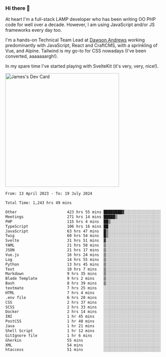 ### Hi there 👋

<!--
**JamesNock/JamesNock** is a ✨ _special_ ✨ repository because its `README.md` (this file) appears on your GitHub profile.

Here are some ideas to get you started:

- 🔭 I’m currently working on ...
- 🌱 I’m currently learning ...
- 👯 I’m looking to collaborate on ...
- 🤔 I’m looking for help with ...
- 💬 Ask me about ...
- 📫 How to reach me: ...
- 😄 Pronouns: ...
- ⚡ Fun fact: ...
-->
At heart I'm a full-stack LAMP developer who has been writing OO PHP code for well over a decade. However, I am using JavaScript and/or JS frameworks every day too.

I'm a hands-on Technical Team Lead at [Dawson Andrews](https://www.dawsonandrews.com/) working predominantly with JavaScript, React and CraftCMS, with a sprinkling of Vue, and Alpine. Tailwind is my go-to for CSS nowadays (I've been converted, aaaaaaargh!).

In my spare time I've started playing with SvelteKit (it's very, very, nice!).

<a href="https://app.daily.dev/h2onock"><img src="https://api.daily.dev/devcards/v2/XQraFlxE3JPWOlcSuOB2K.png?type=default&r=18u" width="356" alt="James's Dev Card"/></a>

<!--START_SECTION:waka-->

```txt
From: 13 April 2023 - To: 19 July 2024

Total Time: 1,243 hrs 49 mins

Other                      423 hrs 55 mins ████████▓░░░░░░░░░░░░░░░░   34.09 %
Meetings                   271 hrs 14 mins █████▒░░░░░░░░░░░░░░░░░░░   21.81 %
PHP                        115 hrs 4 mins  ██▒░░░░░░░░░░░░░░░░░░░░░░   09.25 %
TypeScript                 106 hrs 16 mins ██░░░░░░░░░░░░░░░░░░░░░░░   08.55 %
JavaScript                 63 hrs 47 mins  █▒░░░░░░░░░░░░░░░░░░░░░░░   05.13 %
Twig                       60 hrs 54 mins  █▒░░░░░░░░░░░░░░░░░░░░░░░   04.90 %
Svelte                     31 hrs 51 mins  ▓░░░░░░░░░░░░░░░░░░░░░░░░   02.56 %
YAML                       21 hrs 58 mins  ▒░░░░░░░░░░░░░░░░░░░░░░░░   01.77 %
JSON                       21 hrs 17 mins  ▒░░░░░░░░░░░░░░░░░░░░░░░░   01.71 %
Vue.js                     16 hrs 24 mins  ▒░░░░░░░░░░░░░░░░░░░░░░░░   01.32 %
Log                        14 hrs 55 mins  ▒░░░░░░░░░░░░░░░░░░░░░░░░   01.20 %
Python                     13 hrs 45 mins  ▒░░░░░░░░░░░░░░░░░░░░░░░░   01.11 %
Text                       10 hrs 7 mins   ▒░░░░░░░░░░░░░░░░░░░░░░░░   00.81 %
Markdown                   9 hrs 35 mins   ▒░░░░░░░░░░░░░░░░░░░░░░░░   00.77 %
Blade Template             9 hrs 2 mins    ▒░░░░░░░░░░░░░░░░░░░░░░░░   00.73 %
Bash                       8 hrs 39 mins   ▒░░░░░░░░░░░░░░░░░░░░░░░░   00.70 %
textmate                   7 hrs 25 mins   ░░░░░░░░░░░░░░░░░░░░░░░░░   00.60 %
HTML                       7 hrs 4 mins    ░░░░░░░░░░░░░░░░░░░░░░░░░   00.57 %
.env file                  6 hrs 20 mins   ░░░░░░░░░░░░░░░░░░░░░░░░░   00.51 %
CSS                        2 hrs 37 mins   ░░░░░░░░░░░░░░░░░░░░░░░░░   00.21 %
SCSS                       2 hrs 33 mins   ░░░░░░░░░░░░░░░░░░░░░░░░░   00.21 %
Docker                     2 hrs 14 mins   ░░░░░░░░░░░░░░░░░░░░░░░░░   00.18 %
INI                        1 hr 45 mins    ░░░░░░░░░░░░░░░░░░░░░░░░░   00.14 %
PostCSS                    1 hr 40 mins    ░░░░░░░░░░░░░░░░░░░░░░░░░   00.13 %
Java                       1 hr 21 mins    ░░░░░░░░░░░░░░░░░░░░░░░░░   00.11 %
Shell Script               1 hr 12 mins    ░░░░░░░░░░░░░░░░░░░░░░░░░   00.10 %
GitIgnore file             1 hr 6 mins     ░░░░░░░░░░░░░░░░░░░░░░░░░   00.09 %
Gherkin                    55 mins         ░░░░░░░░░░░░░░░░░░░░░░░░░   00.07 %
XML                        54 mins         ░░░░░░░░░░░░░░░░░░░░░░░░░   00.07 %
htaccess                   51 mins         ░░░░░░░░░░░░░░░░░░░░░░░░░   00.07 %
```

<!--END_SECTION:waka-->
